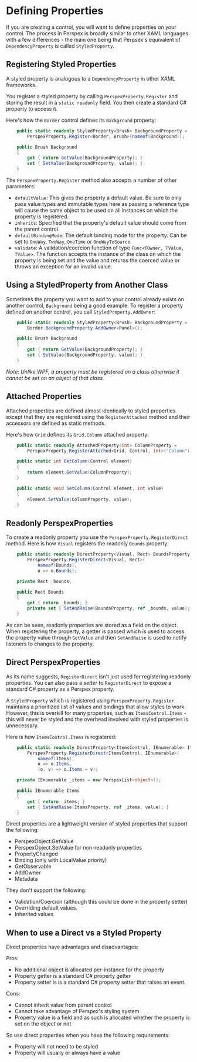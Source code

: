 # Defining Properties

If you are creating a control, you will want to define properties on your
control. The process in Perspex is broadly similar to other XAML languages
with a few differences - the main one being that Perpsex's equivalent of
`DependencyProperty` is called `StyledProperty`.

## Registering Styled Properties

A styled property is analogous to a `DependencyProperty` in other XAML
frameworks.

You register a styled property by calling `PerspexProperty.Register` and
storing the result in a `static readonly` field. You then create a standard C#
property to access it.

Here's how the `Border` control defines its `Background` property:

```c#
    public static readonly StyledProperty<Brush> BackgroundProperty =
        PerspexProperty.Register<Border, Brush>(nameof(Background));

    public Brush Background
    {
        get { return GetValue(BackgroundProperty); }
        set { SetValue(BackgroundProperty, value); }
    }
```

The `PerspexProperty.Register` method also accepts a number of other parameters:

- `defaultValue`: This gives the property a default value. Be sure to only pass
value types and immutable types here as passing a reference type will cause the
same object to be used on all instances on which the property is registered.
- `inherits`: Specified that the property's default value should come from
the parent control.
- `defaultBindingMode`: The default binding mode for the property. Can be set to
`OneWay`, `TwoWay`, `OneTime` or `OneWayToSource`.
- `validate`: A validation/coercion function of type
`Func<TOwner, TValue, TValue>`. The function accepts the instance of the class
on which the property is being set and the value and returns the coerced value
or throws an exception for an invalid value.

## Using a StyledProperty from Another Class

Sometimes the property you want to add to your control already exists on another
control, `Background` being a good example. To register a property defined on
another control, you call `StyledProperty.AddOwner`:


```c#
    public static readonly StyledProperty<Brush> BackgroundProperty =
        Border.BackgroundProperty.AddOwner<Panel>();

    public Brush Background
    {
        get { return GetValue(BackgroundProperty); }
        set { SetValue(BackgroundProperty, value); }
    }
```

*Note: Unlike WPF, a property must be registered on a class otherwise it cannot
be set on an object of that class.*

## Attached Properties

Attached properties are defined almost identically to styled properties except
that they are registered using the `RegisterAttached` method and their accessors
are defined as static methods.

Here's how `Grid` defines its `Grid.Column` attached property:

```c#
    public static readonly AttachedProperty<int> ColumnProperty =
        PerspexProperty.RegisterAttached<Grid, Control, int>("Column");

    public static int GetColumn(Control element)
    {
        return element.GetValue(ColumnProperty);
    }

    public static void SetColumn(Control element, int value)
    {
        element.SetValue(ColumnProperty, value);
    }
```

## Readonly PerspexProperties

To create a readonly property you use the `PerspexProperty.RegisterDirect`
method. Here is how `Visual` registers the readonly `Bounds` property:

```c#
    public static readonly DirectProperty<Visual, Rect> BoundsProperty =
        PerspexProperty.RegisterDirect<Visual, Rect>(
            nameof(Bounds),
            o => o.Bounds);

    private Rect _bounds;

    public Rect Bounds
    {
        get { return _bounds; }
        private set { SetAndRaise(BoundsProperty, ref _bounds, value); }
    }
```

As can be seen, readonly properties are stored as a field on the object. When
registering the property, a getter is passed which is used to access the
property value through `GetValue` and then `SetAndRaise` is used to notify
listeners to changes to the property.

## Direct PerspexProperties

As its name suggests, `RegisterDirect` isn't just used for registering readonly
properties. You can also pass a *setter* to `RegisterDirect` to expose a
standard C# property as a Perspex property.

A `StyledProperty` which is registered using `PerspexProperty.Register`
maintains a prioritized list of values and bindings that allow styles to work.
However, this is overkill for many properties, such as `ItemsControl.Items` -
this will never be styled and the overhead involved with styled properties is
unnecessary.

Here is how `ItemsControl.Items` is registered:

```c#
    public static readonly DirectProperty<ItemsControl, IEnumerable> ItemsProperty =
        PerspexProperty.RegisterDirect<ItemsControl, IEnumerable>(
            nameof(Items),
            o => o.Items,
            (o, v) => o.Items = v);

    private IEnumerable _items = new PerspexList<object>();

    public IEnumerable Items
    {
        get { return _items; }
        set { SetAndRaise(ItemsProperty, ref _items, value); }
    }
```


Direct properties are a lightweight version of styled properties that support
the following:

- PerspexObject.GetValue
- PerspexObject.SetValue for non-readonly properties
- PropertyChanged
- Binding (only with LocalValue priority)
- GetObservable
- AddOwner
- Metadata

They don't support the following:

- Validation/Coercion (although this could be done in the property setter)
- Overriding default values.
- Inherited values

## When to use a Direct vs a Styled Property

Direct properties have advantages and disadvantages:

Pros:
- No additional object is allocated per-instance for the property
- Property getter is a standard C# property getter
- Property setter is is a standard C# property setter that raises an event.

Cons:
- Cannot inherit value from parent control
- Cannot take advantage of Perspex's styling system
- Property value is a field and as such is allocated whether the property is
set on the object or not

So use direct properties when you have the following requirements:
- Property will not need to be styled
- Property will usually or always have a value
